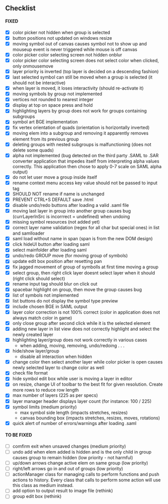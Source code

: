## **Checklist**

#### FIXED
- [x] color picker not hidden when group is selected
- [x] button positions not updated on windows resize
- [x] moving symbol out of canvas causes symbol not to show up and mouseup event is never triggered while mouse is off canvas
- [x] color picker color selecting screen not hidden onblur
- [x] color picker color selecting screen does not select color when clicked, only onmousemove
- [x] layer priority is inverted (top layer is decided on a descending fashion)
- [x] last selected symbol can still be moved when a group is selected (it should not be interactive)
- [x] when layer is moved, it loses interactivity (should re-activate it)
- [x] moving symbols by group not implemented
- [x] vertices not rounded to nearest integer
- [x] display at top on space press and hold
- [x] highlighting layers by group does not work for groups containing subgroups
- [x] symbol art BGE implementation
- [x] fix vertex orientation of quads (orientation is horizontally inverted)
- [x] moving elem into a subgroup and removing it apparently removes element from its previous group
- [x] deleting groups with nested subgroups is malfunctioning (does not delete some quads)
- [x] alpha not implemented (bug detected on the third party .SAML to .SAR converter application that impedes itself from interpreting alpha values correctly. This application then chose to apply 0-7 scale on SAML alpha output)
- [x] do not let user move a group inside itself
- [x] rename context menu access key value should not be passed to input tag
- [x] SHOULD NOT rename if name is unchanged
- [x] PREVENT CTRL+S DEFAULT save .html
- [x] disable undo/redo buttons after loading a valid .saml file
- [x] moving last layer in group into another group causes bug (currLayerInSrc is incorrrect = undefined) when undoing
- [x] missing symbol resources (not added yet)
- [x] correct layer name validation (regex for all char but special ones) in list and samlloader
- [x] saml load without name in span (span is from the new DOM design)
- [x] click hideUI button after loading saml
- [x] select mainfolder after loading saml
- [x] undo/redo GROUP move (for moving group of symbols)
- [x] update edit box position after resetting pan
- [x] fix jagged movement of group of symbolls at first time moving a group
- [x] select group, then right click layer doesnt select layer when it should (right click should select)
- [x] rename input tag should blur on click out
- [x] spacebar highlight on group, then move the group causes bug
- [x] list of symbols not implemented
- [x] list buttons do not display the symbol type preview
- [x] include chosen BGE in SAML output
- [x] layer color correction is not 100% correct (color in application does not always match color in game)
- [x] only close group after second click while it is the selected element
- [x] adding new layer in list view does not correctly highlight and select the newly created layer
- [x] highlighting layer/group does not work correctly in various cases
	- when adding, moving, removing, undo/redoing . . .
- [x] hide/show layer/group
	- disable all interaction when hidden
- [x] change color then select another layer while color picker is open causes newly selected layer to change color as well
- [x] check file format
- [x] hide symbol edit box while user is moving a layer in editor
- [x] on resize, change UI of toolbar to the best fit for given resolution. Create more rows to reduce row length
- [x] max number of layers (225 as per specs)
- [x] layer manager header displays layer count (for instance: 100 / 225)
- [x] symbol limits (medium priority)
	- max symbol side length (impacts stretches, resizes)
	- canvas bounding box (impacts stretches, resizes, moves, rotations)
- [x] quick alert of number of errors/warnings after loading .saml

#### TO BE FIXED
- [ ] comfirm exit when unsaved changes (medium priority)
- [ ] undo add when elem added is hidden and is the only child in group causes group to remain hidden (low priority - not harmful)
- [ ] up/down arrows change active elem on same group (low priority)
- [ ] right/left arrows go in and out of groups (low priority)
- [ ] actionManager class for managing calls to perform functions and push actions to history. Every class that calls to perform some action will use this class as medium instead.
- [ ] add option to output result to image file (rethink)
- [ ] group edit box (rethink)
